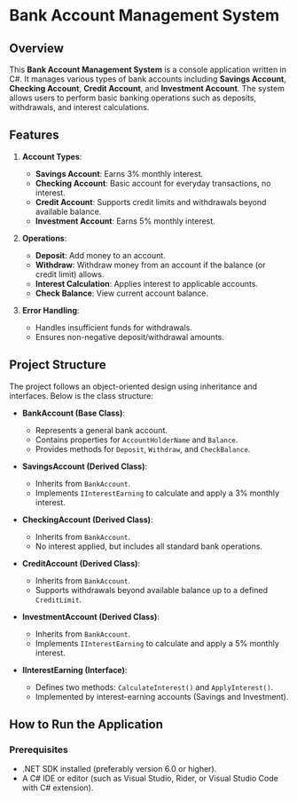 # Bank Account Management System

## Overview

This **Bank Account Management System** is a console application written in C#. It manages various types of bank accounts including **Savings Account**, **Checking Account**, **Credit Account**, and **Investment Account**. The system allows users to perform basic banking operations such as deposits, withdrawals, and interest calculations.

## Features

1. **Account Types**:
   - **Savings Account**: Earns 3% monthly interest.
   - **Checking Account**: Basic account for everyday transactions, no interest.
   - **Credit Account**: Supports credit limits and withdrawals beyond available balance.
   - **Investment Account**: Earns 5% monthly interest.

2. **Operations**:
   - **Deposit**: Add money to an account.
   - **Withdraw**: Withdraw money from an account if the balance (or credit limit) allows.
   - **Interest Calculation**: Applies interest to applicable accounts.
   - **Check Balance**: View current account balance.

3. **Error Handling**: 
   - Handles insufficient funds for withdrawals.
   - Ensures non-negative deposit/withdrawal amounts.

## Project Structure

The project follows an object-oriented design using inheritance and interfaces. Below is the class structure:

- **BankAccount (Base Class)**:
  - Represents a general bank account.
  - Contains properties for `AccountHolderName` and `Balance`.
  - Provides methods for `Deposit`, `Withdraw`, and `CheckBalance`.

- **SavingsAccount (Derived Class)**:
  - Inherits from `BankAccount`.
  - Implements `IInterestEarning` to calculate and apply a 3% monthly interest.

- **CheckingAccount (Derived Class)**:
  - Inherits from `BankAccount`.
  - No interest applied, but includes all standard bank operations.

- **CreditAccount (Derived Class)**:
  - Inherits from `BankAccount`.
  - Supports withdrawals beyond available balance up to a defined `CreditLimit`.

- **InvestmentAccount (Derived Class)**:
  - Inherits from `BankAccount`.
  - Implements `IInterestEarning` to calculate and apply a 5% monthly interest.

- **IInterestEarning (Interface)**:
  - Defines two methods: `CalculateInterest()` and `ApplyInterest()`.
  - Implemented by interest-earning accounts (Savings and Investment).

## How to Run the Application

### Prerequisites

- .NET SDK installed (preferably version 6.0 or higher).
- A C# IDE or editor (such as Visual Studio, Rider, or Visual Studio Code with C# extension).
